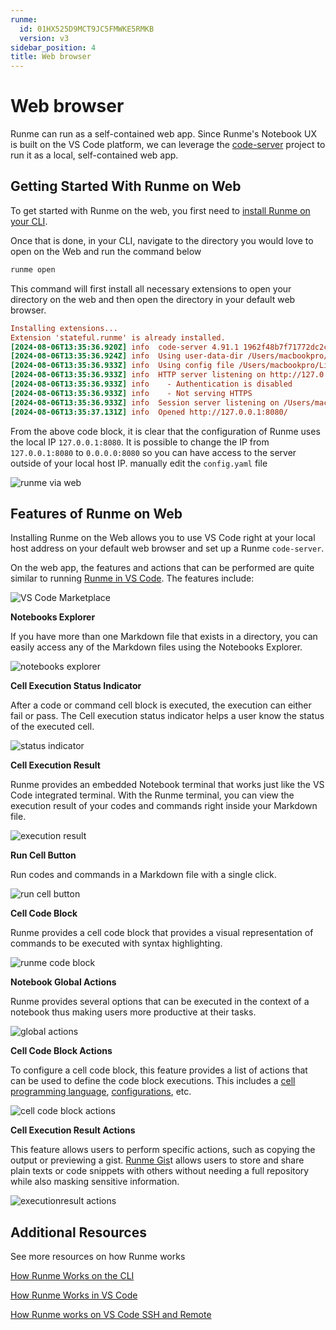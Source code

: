 ```yaml
---
runme:
  id: 01HX525D9MCT9JC5FMWKE5RMKB
  version: v3
sidebar_position: 4
title: Web browser
---
```


# Web browser

Runme can run as a self-contained web app. Since Runme's Notebook UX is built on the VS Code platform, we can leverage the [code-server](https://github.com/coder/code-server) project to run it as a local, self-contained web app.

## Getting Started With Runme on Web

To get started with Runme on the web, you first need to [install Runme on your CLI](../installation/runmecli).

Once that is done, in your CLI, navigate to the directory you would love to open on the Web and run the command below

```sh {"id":"01J4PACV3TRAVE12G3GGKK92T5"}
runme open
```

This command will first install all necessary extensions to open your directory on the web and then open the directory in your default web browser.

```ini {"id":"01J4PC7Q3A0Z0TQ5H2255ST8V0"}
Installing extensions...
Extension 'stateful.runme' is already installed.
[2024-08-06T13:35:36.920Z] info  code-server 4.91.1 1962f48b7f71772dc2c060dbaa5a6b4c0792a549
[2024-08-06T13:35:36.924Z] info  Using user-data-dir /Users/macbookpro/.local/share/code-server
[2024-08-06T13:35:36.933Z] info  Using config file /Users/macbookpro/Library/Application Support/runme/code-server/config.yaml
[2024-08-06T13:35:36.933Z] info  HTTP server listening on http://127.0.0.1:8080/
[2024-08-06T13:35:36.933Z] info    - Authentication is disabled
[2024-08-06T13:35:36.933Z] info    - Not serving HTTPS
[2024-08-06T13:35:36.933Z] info  Session server listening on /Users/macbookpro/.local/share/code-server/code-server-ipc.sock
[2024-08-06T13:35:37.131Z] info  Opened http://127.0.0.1:8080/
```

From the above code block, it is clear that the configuration of Runme uses the local IP `127.0.0.1:8080`. It is possible to change the IP from `127.0.0.1:8080` to `0.0.0.0:8080` so you can have access to the server outside of your local host IP. manually edit the `config.yaml` file

![runme via web](../../static/img/how-runme-works/runme-via-web.png)

## Features of Runme on Web

Installing Runme on the Web allows you to use VS Code right at your local host address on your default web browser and set up a Runme `code-server`.

On the web app, the features and actions that can be performed are quite similar to running [Runme in VS Code](../how-runme-works/vscode). The features include:

![VS Code Marketplace](../../static/img/installation-page/runme-for-vscode.png)

**Notebooks Explorer**

If you have more than one Markdown file that exists in a directory, you can easily access any of the Markdown files using the Notebooks Explorer.

![notebooks explorer](../../static/img/how-runme-works/runme-notebooks-explorer.png)

**Cell Execution Status Indicator**

After a code or command cell block is executed, the execution can either fail or pass. The Cell execution status indicator helps a user know the status of the executed cell.

![status indicator](../../static/img/how-runme-works/runme-status-indicator.png)

**Cell Execution Result**

Runme provides an embedded Notebook terminal that works just like the VS Code integrated terminal. With the Runme terminal, you can view the execution result of your codes and commands right inside your Markdown file.

![execution result](../../static/img/how-runme-works/runme-cell-execution-result.png)

**Run Cell Button**

Run codes and commands in a Markdown file with a single click.

![run cell button](../../static/img/how-runme-works/runme-cell-button.png)

**Cell Code Block**

Runme provides a cell code block that provides a visual representation of commands to be executed with syntax highlighting.

![runme code block](../../static/img/how-runme-works/runme-code-block.png)

**Notebook Global Actions**

Runme provides several options that can be executed in the context of a notebook thus making users more productive at their tasks.

![global actions](../../static/img/how-runme-works/runme-network-global-actions.png)

**Cell Code Block Actions**

To configure a cell code block, this feature provides a list of actions that can be used to define the code block executions. This includes a [cell programming language](https://docs.runme.dev/configuration/shebang), [configurations](https://docs.runme.dev/configuration/cell-level), etc.

![cell code block actions](../../static/img/how-runme-works/runme-block-actions.png)

**Cell Execution Result Actions**

This feature allows users to perform specific actions, such as copying the output or previewing a gist. [Runme Gis](https://docs.runme.dev/configuration/runme-gist)t allows users to store and share plain texts or code snippets with others without needing a full repository while also masking sensitive information.

![executionresult actions](../../static/img/how-runme-works/runme-cells-execution-result-actions.png)

## Additional Resources[](https://docs.runme.dev/how-runme-works/cli#additional-resources)

See more resources on how Runme works

[How Runme Works on the CLI](https://docs.runme.dev/how-runme-works/cli)

[How Runme Works in VS Code](https://docs.runme.dev/how-runme-works/vscode)

[How Runme works on VS Code SSH and Remote](https://docs.runme.dev/how-runme-works/runme-via-ssh)
